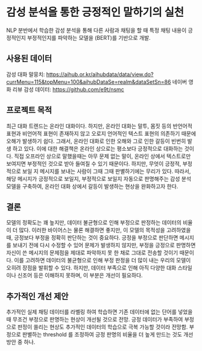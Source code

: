 # 감성 분석을 통한 긍정적인 말하기의 실천 

NLP 분반에서 학습한 감성 분석을 통해 다른 사람과 채팅을 할 때 특정 채팅 내용이 긍정적인지 부정적인지를 파악하는 모델을 (BERT)를 기반으로 개발.

## 사용된 데이터

감성 대화 말뭉치: https://aihub.or.kr/aihubdata/data/view.do?currMenu=115&topMenu=100&aihubDataSe=realm&dataSetSn=86
네이버 영화 리뷰 감성 데이터: https://github.com/e9t/nsmc

## 프로젝트 목적

최근 대화 트렌드는 온라인 대화이다. 하지만, 온라인 대화는 말투, 몸짓 등의 반언어적 표현과 비언어적 표현이 존재하지 않고 오로지 언어적인 텍스트 표현의 의존하기 때문에 오해가 발생하기 쉽다. 그래서, 온라인 대화로 인한 오해와 그로 인한 갈등이 빈번히 발생 하고 있다. 이에 대한 해결책은 온라인 상으로는 평소보다 긍정적으로 대화하는 것이다. 직접 오프라인 상으로 말했을때는 아무 문제 없는 말이, 온라인 상에서 텍스트로만 보여지면 부정적인 것으로 받아 들여질 수 있기 때문이다. 하지만, 무엇이 긍정적, 부정적으로 보일 지 메시지를 보내는 사람이 그때 그때 판별하기에는 무리가 있다. 따라서, 해당 메시지가 긍정적으로 보일지, 부정적으로 보일지 자동으로 판명해주는 감성 분석 모델을 구축하여, 온라인 대화 상에서 갈등이 발생하는 현상을 완화하고자 한다.

## 결론

모델의 정확도는 꽤 높지만, 데이터 불균형으로 인해 부정으로 판정하는 데이터의 비율이 더 많다. 이러한 바이어스는 물론 해결하면 좋지만, 이 모델의 목적성을 고려하였을때, 긍정보다 부정을 정확히 판단하는 것이 중요하다. 긍정을 부정으로 판단하면 메시지를 보내기 전에 다시 수정할 수 있어 문제가 발생하지 않지만, 부정을 긍정으로 판명하면 자신이 쓴 메시지의 문제점을 제대로 파악하지 못 한 채로 그대로 전송할 것이기 때문이다. 이를 고려하면 데이터의 불균형으로 인해 부정 판정을 더 많이 내는 우리의 모델이 오히려 장점을 발휘할 수 있다. 하지만, 데이터 부족으로 인해 아직 다양한 대화 스타일이나 신조어 등은 이해하지 못하며, 이 부분은 개선이 필요하다.


## 추가적인 개선 제안

추가적인 실제 채팅 데이터를 라벨링 하여 학습하면 기존 데이터에 없는 단어를 넣었을 때 무조건 부정으로 판명하는 현상이 개선될 것으로 전망.
긍정 데이터가 부족하여 부정으로 판정이 쏠리는 현상도 추가적인 데이터의 학습으로 극복 가능할 것이라 전망함.
부정으로 판별하는 threshold 를 조정하여 긍정 판명의 비율을 더 높게 만드는 것도 개선 방안 중 하나.
